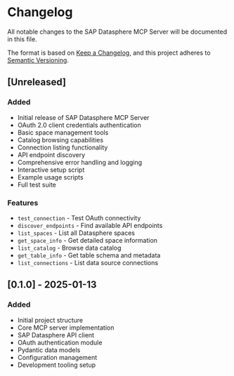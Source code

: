 # Changelog

All notable changes to the SAP Datasphere MCP Server will be documented in this file.

The format is based on [Keep a Changelog](https://keepachangelog.com/en/1.0.0/),
and this project adheres to [Semantic Versioning](https://semver.org/spec/v2.0.0.html).

## [Unreleased]

### Added
- Initial release of SAP Datasphere MCP Server
- OAuth 2.0 client credentials authentication
- Basic space management tools
- Catalog browsing capabilities
- Connection listing functionality
- API endpoint discovery
- Comprehensive error handling and logging
- Interactive setup script
- Example usage scripts
- Full test suite

### Features
- `test_connection` - Test OAuth connectivity
- `discover_endpoints` - Find available API endpoints
- `list_spaces` - List all Datasphere spaces
- `get_space_info` - Get detailed space information
- `list_catalog` - Browse data catalog
- `get_table_info` - Get table schema and metadata
- `list_connections` - List data source connections

## [0.1.0] - 2025-01-13

### Added
- Initial project structure
- Core MCP server implementation
- SAP Datasphere API client
- OAuth authentication module
- Pydantic data models
- Configuration management
- Development tooling setup